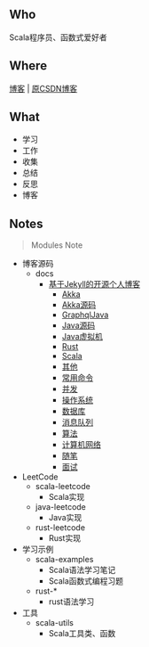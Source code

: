 
## Who

Scala程序员、函数式爱好者

## Where

[博客](https://dreamylost.cn) |
[原CSDN博客](https://blog.csdn.net/qq_34446485) 

## What

* 学习 
* 工作
* 收集 
* 总结 
* 反思 
* 博客

## Notes

> Modules Note

* 博客源码
    - docs        
        - [基于Jekyll的开源个人博客](https://dreamylost.cn)
            - [Akka](./docs/_posts/Akka)
            - [Akka源码](./docs/_posts/Akka源码)
            - [GraphqlJava](./docs/_posts/GraphqlJava)
            - [Java源码](./docs/_posts/Java源码)
            - [Java虚拟机](./docs/_posts/Java虚拟机)
            - [Rust](./docs/_posts/Rust)
            - [Scala](./docs/_posts/Scala)
            - [其他](./docs/_posts/其他)
            - [常用命令](./docs/_posts/常用命令)
            - [并发](./docs/_posts/并发)
            - [操作系统](./docs/_posts/操作系统)
            - [数据库](./docs/_posts/数据库)
            - [消息队列](./docs/_posts/消息队列)
            - [算法](./docs/_posts/算法)
            - [计算机网络](./docs/_posts/计算机网络)
            - [随笔](./docs/_posts/随笔)
            - [面试](./docs/_posts/面试)
* LeetCode
    - scala-leetcode 
        - Scala实现     
    - java-leetcode 
        - Java实现  
    - rust-leetcode 
        - Rust实现     
* 学习示例
    - scala-examples    
        - Scala语法学习笔记
        - Scala函数式编程习题
    - rust-*      
        - rust语法学习
* 工具
    - scala-utils
        - Scala工具类、函数        